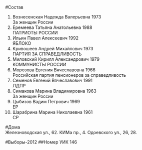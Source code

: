 #Состав
1. Вознесенская Надежда Валерьевна 1973   
    За женщин России
2. Еремеева Татьяна Анатольевна 1988   
    ПАТРИОТЫ РОССИИ
3. Ильин Павел Алексеевич 1992   
    ЯБЛОКО
4. Кривошеев Андрей Михайлович 1973   
    ПАРТИЯ ЗА СПРАВЕДЛИВОСТЬ
5. Миловский Кирилл Александрович 1979   
    КОММУНИСТЫ РОССИИ
6. Морозова Евгения Вячеславовна 1966   
    Российская партия пенсионеров за справедливость
7. Семенов Евгений Вячеславович 1991   
    ЛДПР
8. Симакова Марина Владимировна 1963   
    За женщин России
9. Цыбизов Вадим Петрович 1969   
    ЕР
10. Шарабрина Марина Николаевна 1961   
    СР

#Дома  
Железноводская ул.,   62. КИМа пр.,   4. Одоевского ул.,     26, 28.

#Выборы-2012
##Номер УИК
146

